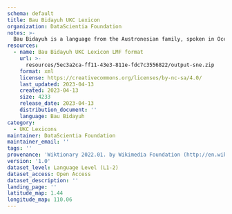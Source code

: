 ```yaml
---
schema: default
title: Bau Bidayuh UKC Lexicon
organization: DataScientia Foundation
notes: >-
  Bau Bidayuh is a language from the Austronesian family, spoken in Oceania. The UKC Lexicon of Bau Bidayuh is represented as a lexico-semantic network. It consists of words, word senses, synsets, as well as sense-level and synset-level relationships.
resources:
  - name: Bau Bidayuh UKC Lexicon LMF format
    url: >-
      resources/5ec3a2ca-ff11-43e3-811e-fdc7c3556822/output-sne.zip
    format: xml
    license: https://creativecommons.org/licenses/by-nc-sa/4.0/
    last_updated: 2023-04-13
    created: 2023-04-13
    size: 4233
    release_date: 2023-04-13
    distribution_document: ''
    language: Bau Bidayuh
category:
  - UKC Lexicons
maintainer: DataScientia Foundation
maintainer_email: ''
tags: ''
provenance: 'Wiktionary 2022.01. by Wikimedia Foundation (http://en.wiktionary.org); CogNet 2.1 by Khuyagbaatar Batsuren, National University of Mongolia (http://cognet.ukc.disi.unitn.it); Princeton WordNet 2.1 by Princeton University (https://wordnet.princeton.edu)'
version: '1.0'
dataset_level: Language Level (L1-2)
dataset_access: Open Access
dataset_description: ''
landing_page: ''
latitude_map: 1.44
longitude_map: 110.06
---
```

